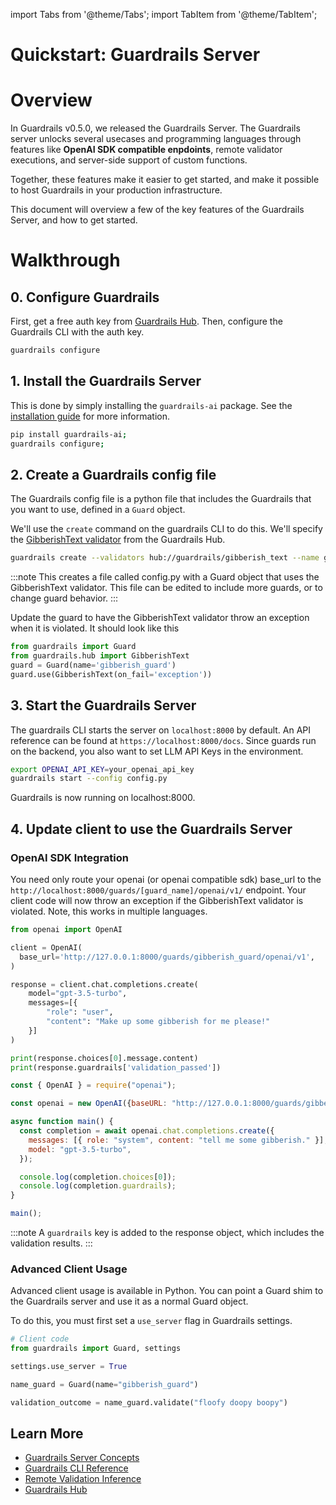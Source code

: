 import Tabs from '@theme/Tabs';
import TabItem from '@theme/TabItem';

# Quickstart: Guardrails Server

# Overview

In Guardrails v0.5.0, we released the Guardrails Server. The Guardrails server unlocks several usecases and programming languages through features like **OpenAI SDK compatible enpdoints**, remote validator executions, and server-side support of custom functions.

Together, these features make it easier to get started, and make it possible to host Guardrails in your production infrastructure.

This document will overview a few of the key features of the Guardrails Server, and how to get started.

# Walkthrough

## 0. Configure Guardrails
First, get a free auth key from [Guardrails Hub](https://hub.guardrailsai.com/keys). Then, configure the Guardrails CLI with the auth key.

```bash
guardrails configure
```

## 1. Install the Guardrails Server
This is done by simply installing the `guardrails-ai` package. See the [installation guide](./quickstart.md) for more information.

```bash
pip install guardrails-ai;
guardrails configure;
```

## 2. Create a Guardrails config file
The Guardrails config file is a python file that includes the Guardrails that you want to use, defined in a `Guard` object.

We'll use the `create` command on the guardrails CLI to do this. We'll specify the [GibberishText validator](https://hub.guardrailsai.com/validator/guardrails/gibberish_text) from the Guardrails Hub.


```bash
guardrails create --validators hub://guardrails/gibberish_text --name gibberish_guard
```

:::note
This creates a file called config.py with a Guard object that uses the GibberishText validator. This file can be edited to include more guards, or to change guard behavior.
:::

Update the guard to have the GibberishText validator throw an exception when it is violated. It should look like this

```python
from guardrails import Guard
from guardrails.hub import GibberishText
guard = Guard(name='gibberish_guard')
guard.use(GibberishText(on_fail='exception'))
```

## 3. Start the Guardrails Server
The guardrails CLI starts the server on `localhost:8000` by default. An API reference can be found at `https://localhost:8000/docs`. Since guards run on the backend, you also want to set LLM API Keys in the environment.

```bash
export OPENAI_API_KEY=your_openai_api_key
guardrails start --config config.py
```

Guardrails is now running on localhost:8000.

## 4. Update client to use the Guardrails Server

### OpenAI SDK Integration
You need only route your openai (or openai compatible sdk) base_url to the `http://localhost:8000/guards/[guard_name]/openai/v1/` endpoint. Your client code will now throw an exception if the GibberishText validator is violated. Note, this works in multiple languages.

<Tabs>

<TabItem value="py" label="Python">

```python
from openai import OpenAI

client = OpenAI(
  base_url='http://127.0.0.1:8000/guards/gibberish_guard/openai/v1',
)

response = client.chat.completions.create(
    model="gpt-3.5-turbo",
    messages=[{
        "role": "user",
        "content": "Make up some gibberish for me please!"
    }]
)

print(response.choices[0].message.content)
print(response.guardrails['validation_passed'])
```

</TabItem>
<TabItem value="js" label="JavaScript">

```javascript
const { OpenAI } = require("openai");

const openai = new OpenAI({baseURL: "http://127.0.0.1:8000/guards/gibberish_guard/openai/v1/"});

async function main() {
  const completion = await openai.chat.completions.create({
    messages: [{ role: "system", content: "tell me some gibberish." }],
    model: "gpt-3.5-turbo",
  });

  console.log(completion.choices[0]);
  console.log(completion.guardrails);
}

main();
```

</TabItem>

</Tabs>


:::note
A `guardrails` key is added to the response object, which includes the validation results.
:::

### Advanced Client Usage
Advanced client usage is available in Python. You can point a Guard shim to the Guardrails server and use it as a normal Guard object.

To do this, you must first set a `use_server` flag in Guardrails settings.

```python
# Client code
from guardrails import Guard, settings

settings.use_server = True

name_guard = Guard(name="gibberish_guard")

validation_outcome = name_guard.validate("floofy doopy boopy")
```


## Learn More
- [Guardrails Server Concepts](../concepts/deploying)
- [Guardrails CLI Reference](../cli)
- [Remote Validation Inference](../concepts/remote_validation_inference)
- [Guardrails Hub](https://hub.guardrailsai.com)

